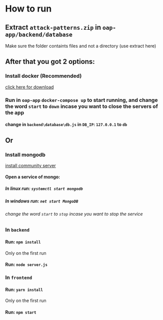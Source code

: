 # How to run

## Extract `attack-patterns.zip` in `oap-app/backend/database`
Make sure the folder containts files and not a directory (use extract here)

## After that you got 2 options:


### Install docker (Recommended)
[click here for download](https://www.docker.com/get-started)
### Run in `oap-app` `docker-compose up` to start running, and change the word `start` to `down` incase you want to close the servers of the app
#### change in  `backend\database\db.js` in `DB_IP`: `127.0.0.1` to `db`

## Or

### Install mongodb
[install community server](https://www.mongodb.com/try/download/community)

#### Open a service of mongo:

##### In linux run: `systemctl start mongodb`
##### In windows run: `net start MongoDB`
###### change the word `start` to `stop` incase you want to stop the service

### In `backend`

#### Run: `npm install`
Only on the first run

#### Run: `node server.js`


### In `frontend`

#### Run: `yarn install`
Only on the first run

#### Run: `npm start`

